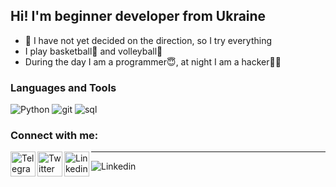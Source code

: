 ## Hi! I'm beginner developer from Ukraine
- :zany_face: I have not yet decided on the direction, so I try everything
- I play basketball:basketball: and volleyball:volleyball:
- During the day I am a programmer:innocent:, at night I am a hacker:man_technologist:

### Languages and Tools
![Python](https://img.shields.io/badge/-Python-FFD700?style=for-the-badge&logo=python)
![git](https://img.shields.io/badge/-Git-231F29?style=for-the-badge&logo=git)
![sql](https://img.shields.io/badge/-SQL-973EF8?style=for-the-badge)
### Connect with me:
[<img align = "left" alt = "Telegram" width  = "40px" src = "https://www.flaticon.com/svg/vstatic/svg/2111/2111710.svg?token=exp=1616928373~hmac=2074b90dbb02558476014917a64da984">][telegram]
[<img align = "left" alt = "Twitter" width  = "40px" src = "https://www.flaticon.com/svg/vstatic/svg/1384/1384017.svg?token=exp=1616928126~hmac=936144b2e0643d8c2a73d39320fa8c8e">][twitter]
[<img align = "left" alt = "Linkedin" width  = "40px" src = "https://www.flaticon.com/svg/vstatic/svg/1384/1384014.svg?token=exp=1616932693~hmac=78cc222e5284009bd49cc23cd669ba18">][Linkedin]

---
<img align = "left" alt = "Linkedin" src = "https://github-readme-stats.vercel.app/api?username=anuraghazra">

[telegram]: https://t.me/vslbdn
[twitter]: https://twitter.com/voslobodan
[Linkedin]: https://www.linkedin.com/login/ru
